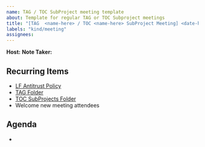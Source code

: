 ```yaml
---
name: TAG / TOC SubProject meeting template
about: Template for regular TAG or TOC Subproject meetings
title: "[TAG  <name-here> / TOC <name-here> SubProject Meeting] <date-here>"
labels: "kind/meeting"
assignees: 
---
```


**Host:**
**Note Taker:**


## Recurring Items

* [LF Antitrust Policy](https://docs.google.com/presentation/d/1tNOOPWqZMMcUQjes7J-Fc8__5vGmNsxtZnfOw6dLlpc/edit?usp=sharing)
* [TAG Folder](/tags/)
* [TOC SubProjects Folder](/toc_subprojects/)
*  Welcome new meeting attendees

## Agenda

* 